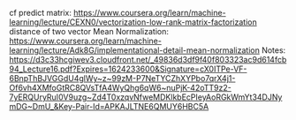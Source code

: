 cf predict matrix:
    https://www.coursera.org/learn/machine-learning/lecture/CEXN0/vectorization-low-rank-matrix-factorization
    distance of two vector
Mean Normalization:
    https://www.coursera.org/learn/machine-learning/lecture/Adk8G/implementational-detail-mean-normalization
Notes:
    https://d3c33hcgiwev3.cloudfront.net/_49836d3df9f40f803323ac9d614fcb94_Lecture16.pdf?Expires=1624233600&Signature=cX0ITPe-VF-6BnpThBJVGGdU4glWy~z~99zM-P7NeTYCZhXYPbo7qrX4j1-Of6vh4XMfoGtRC8QVsTfA4WyQhg6qW6~nuPjK-42oTT9z2-7yERQUryRuI0V9uzg~Zd4T0xzqvNfweMDKlkbEcPIeyAoRGkWmYt34DJNymDG~DmU_&Key-Pair-Id=APKAJLTNE6QMUY6HBC5A
